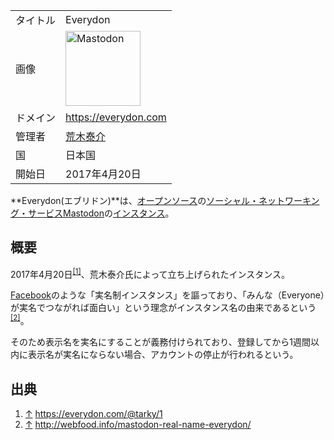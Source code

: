 <div>

|          |                                                                                                                                                                                                                                                                                                        |
|----------|--------------------------------------------------------------------------------------------------------------------------------------------------------------------------------------------------------------------------------------------------------------------------------------------------------|
| タイトル | Everydon                                                                                                                                                                                                                                                                                               |
| 画像     | [<img src="/images/thumb/0/00/Mastodon_logo.png/120px-Mastodon_logo.png" srcset="/images/thumb/0/00/Mastodon_logo.png/180px-Mastodon_logo.png 1.5x, /images/0/00/Mastodon_logo.png 2x" width="120" height="120" alt="Mastodon" />](/%E3%83%95%E3%82%A1%E3%82%A4%E3%83%AB:Mastodon_logo.png "Mastodon") |
| ドメイン | <a href="https://everydon.com" rel="nofollow">https://everydon.com</a>                                                                                                                                                                                                                                 |
| 管理者   | <a href="https://everydon.com/@tarky" rel="nofollow">荒木泰介</a>                                                                                                                                                                                                                                      |
| 国       | 日本国                                                                                                                                                                                                                                                                                                 |
| 開始日   | 2017年4月20日                                                                                                                                                                                                                                                                                          |

**Everydon(エブリドン)**は、[オープンソース](/%E3%82%AA%E3%83%BC%E3%83%97%E3%83%B3%E3%82%BD%E3%83%BC%E3%82%B9 "オープンソース")の[ソーシャル・ネットワーキング・サービス](/%E3%82%BD%E3%83%BC%E3%82%B7%E3%83%A3%E3%83%AB%E3%83%BB%E3%83%8D%E3%83%83%E3%83%88%E3%83%AF%E3%83%BC%E3%82%AD%E3%83%B3%E3%82%B0%E3%83%BB%E3%82%B5%E3%83%BC%E3%83%93%E3%82%B9 "ソーシャル・ネットワーキング・サービス")[Mastodon](/Mastodon "Mastodon")の[インスタンス](/%E3%82%A4%E3%83%B3%E3%82%B9%E3%82%BF%E3%83%B3%E3%82%B9 "インスタンス")。

## 概要

2017年4月20日<sup>[\[1\]](#cite_note-1)</sup>、荒木泰介氏によって立ち上げられたインスタンス。

[Facebook](/Facebook "Facebook")のような「実名制インスタンス」を謳っており、「みんな（Everyone）が実名でつながれば面白い」という理念がインスタンス名の由来であるという<sup>[\[2\]](#cite_note-2)</sup>。

そのため表示名を実名にすることが義務付けられており、登録してから1週間以内に表示名が実名にならない場合、アカウントの停止が行われるという。

## 出典

<div>

1.  [↑](#cite_ref-1) <a href="https://everydon.com/@tarky/1" rel="nofollow">https://everydon.com/@tarky/1</a>
2.  [↑](#cite_ref-2) <a href="http://webfood.info/mastodon-real-name-everydon/" rel="nofollow">http://webfood.info/mastodon-real-name-everydon/</a>

</div>

</div>
